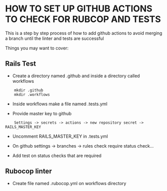 # HOW TO SET UP GITHUB ACTIONS TO CHECK FOR RUBCOP AND TESTS

This is a step by step process of how to add github actions to avoid merging a branch until
the linter and tests are successful

Things you may want to cover:

## Rails Test

- Create a directory named .github and inside a directory called workflows

```
    mkdir .github
    mkdir .workflows
```
- Inside workflows make a file named .tests.yml

- Provide master key to github

```
    Settings -> secrets -> actions -> new repository secret -> RAILS_MASTER_KEY
```

- Uncomment RAILS_MASTER_KEY in .tests.yml

- On github settings -> branches -> rules check require status check... 

- Add test on status checks that are required

## Rubocop linter

- Create file named .rubocop.yml on workflows directory

